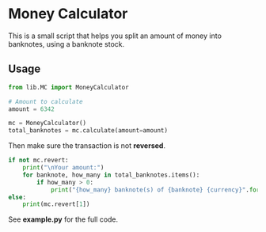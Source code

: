 # Money Calculator #
This is a small script that helps you split an amount of money into banknotes, using a banknote stock.


## Usage ##

```python
from lib.MC import MoneyCalculator

# Amount to calculate
amount = 6342

mc = MoneyCalculator()
total_banknotes = mc.calculate(amount=amount)
```

Then make sure the transaction is not **reversed**.

```python
if not mc.revert:
    print("\nYour amount:")
    for banknote, how_many in total_banknotes.items():
        if how_many > 0:
            print("{how_many} banknote(s) of {banknote} {currency}".format(how_many=how_many, banknote=banknote, currency=mc.currency))
else:
    print(mc.revert[1])
```

See **example.py** for the full code.
